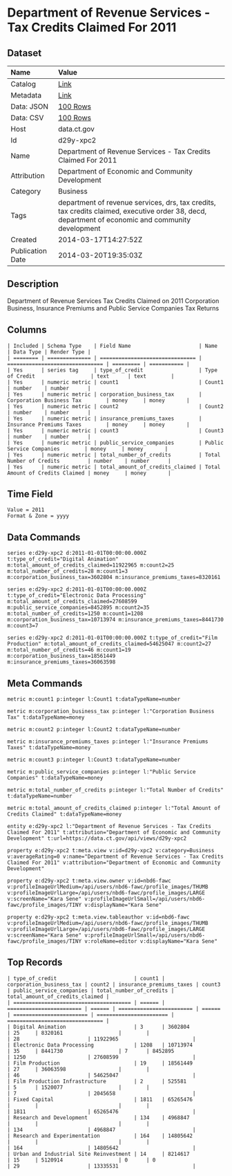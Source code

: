 # Department of Revenue Services - Tax Credits Claimed For 2011

## Dataset

| Name | Value |
| :--- | :---- |
| Catalog | [Link](https://catalog.data.gov/dataset/department-of-revenue-services-tax-credits-claimed-for-2011) |
| Metadata | [Link](https://data.ct.gov/api/views/d29y-xpc2) |
| Data: JSON | [100 Rows](https://data.ct.gov/api/views/d29y-xpc2/rows.json?max_rows=100) |
| Data: CSV | [100 Rows](https://data.ct.gov/api/views/d29y-xpc2/rows.csv?max_rows=100) |
| Host | data.ct.gov |
| Id | d29y-xpc2 |
| Name | Department of Revenue Services - Tax Credits Claimed For 2011 |
| Attribution | Department of Economic and Community Development |
| Category | Business |
| Tags | department of revenue services, drs, tax credits, tax credits claimed, executive order 38, decd, department of economic and community development |
| Created | 2014-03-17T14:27:52Z |
| Publication Date | 2014-03-20T19:35:03Z |

## Description

Department of Revenue Services Tax Credits Claimed on 2011 Corporation Business, Insurance Premiums and Public Service Companies Tax Returns

## Columns

```ls
| Included | Schema Type    | Field Name                      | Name                            | Data Type | Render Type |
| ======== | ============== | =============================== | =============================== | ========= | =========== |
| Yes      | series tag     | type_of_credit                  | Type of Credit                  | text      | text        |
| Yes      | numeric metric | count1                          | Count1                          | number    | number      |
| Yes      | numeric metric | corporation_business_tax        | Corporation Business Tax        | money     | money       |
| Yes      | numeric metric | count2                          | Count2                          | number    | number      |
| Yes      | numeric metric | insurance_premiums_taxes        | Insurance Premiums Taxes        | money     | money       |
| Yes      | numeric metric | count3                          | Count3                          | number    | number      |
| Yes      | numeric metric | public_service_companies        | Public Service Companies        | money     | money       |
| Yes      | numeric metric | total_number_of_credits         | Total Number of Credits         | number    | number      |
| Yes      | numeric metric | total_amount_of_credits_claimed | Total Amount of Credits Claimed | money     | money       |
```

## Time Field

```ls
Value = 2011
Format & Zone = yyyy
```

## Data Commands

```ls
series e:d29y-xpc2 d:2011-01-01T00:00:00.000Z t:type_of_credit="Digital Animation" m:total_amount_of_credits_claimed=11922965 m:count2=25 m:total_number_of_credits=28 m:count1=3 m:corporation_business_tax=3602804 m:insurance_premiums_taxes=8320161

series e:d29y-xpc2 d:2011-01-01T00:00:00.000Z t:type_of_credit="Electronic Data Processing" m:total_amount_of_credits_claimed=27608599 m:public_service_companies=8452895 m:count2=35 m:total_number_of_credits=1250 m:count1=1208 m:corporation_business_tax=10713974 m:insurance_premiums_taxes=8441730 m:count3=7

series e:d29y-xpc2 d:2011-01-01T00:00:00.000Z t:type_of_credit="Film Production" m:total_amount_of_credits_claimed=54625047 m:count2=27 m:total_number_of_credits=46 m:count1=19 m:corporation_business_tax=18561449 m:insurance_premiums_taxes=36063598
```

## Meta Commands

```ls
metric m:count1 p:integer l:Count1 t:dataTypeName=number

metric m:corporation_business_tax p:integer l:"Corporation Business Tax" t:dataTypeName=money

metric m:count2 p:integer l:Count2 t:dataTypeName=number

metric m:insurance_premiums_taxes p:integer l:"Insurance Premiums Taxes" t:dataTypeName=money

metric m:count3 p:integer l:Count3 t:dataTypeName=number

metric m:public_service_companies p:integer l:"Public Service Companies" t:dataTypeName=money

metric m:total_number_of_credits p:integer l:"Total Number of Credits" t:dataTypeName=number

metric m:total_amount_of_credits_claimed p:integer l:"Total Amount of Credits Claimed" t:dataTypeName=money

entity e:d29y-xpc2 l:"Department of Revenue Services - Tax Credits Claimed For 2011" t:attribution="Department of Economic and Community Development" t:url=https://data.ct.gov/api/views/d29y-xpc2

property e:d29y-xpc2 t:meta.view v:id=d29y-xpc2 v:category=Business v:averageRating=0 v:name="Department of Revenue Services - Tax Credits Claimed For 2011" v:attribution="Department of Economic and Community Development"

property e:d29y-xpc2 t:meta.view.owner v:id=nbd6-fawc v:profileImageUrlMedium=/api/users/nbd6-fawc/profile_images/THUMB v:profileImageUrlLarge=/api/users/nbd6-fawc/profile_images/LARGE v:screenName="Kara Sene" v:profileImageUrlSmall=/api/users/nbd6-fawc/profile_images/TINY v:displayName="Kara Sene"

property e:d29y-xpc2 t:meta.view.tableauthor v:id=nbd6-fawc v:profileImageUrlMedium=/api/users/nbd6-fawc/profile_images/THUMB v:profileImageUrlLarge=/api/users/nbd6-fawc/profile_images/LARGE v:screenName="Kara Sene" v:profileImageUrlSmall=/api/users/nbd6-fawc/profile_images/TINY v:roleName=editor v:displayName="Kara Sene"
```

## Top Records

```ls
| type_of_credit                         | count1 | corporation_business_tax | count2 | insurance_premiums_taxes | count3 | public_service_companies | total_number_of_credits | total_amount_of_credits_claimed | 
| ====================================== | ====== | ======================== | ====== | ======================== | ====== | ======================== | ======================= | =============================== | 
| Digital Animation                      | 3      | 3602804                  | 25     | 8320161                  |        |                          | 28                      | 11922965                        | 
| Electronic Data Processing             | 1208   | 10713974                 | 35     | 8441730                  | 7      | 8452895                  | 1250                    | 27608599                        | 
| Film Production                        | 19     | 18561449                 | 27     | 36063598                 |        |                          | 46                      | 54625047                        | 
| Film Production Infrastructure         | 2      | 525581                   | 5      | 1520077                  |        |                          | 7                       | 2045658                         | 
| Fixed Capital                          | 1811   | 65265476                 |        |                          |        |                          | 1811                    | 65265476                        | 
| Research and Development               | 134    | 4968847                  |        |                          |        |                          | 134                     | 4968847                         | 
| Research and Experimentation           | 164    | 14805642                 |        |                          |        |                          | 164                     | 14805642                        | 
| Urban and Industrial Site Reinvestment | 14     | 8214617                  | 15     | 5120914                  | 0      | 0                        | 29                      | 13335531                        | 
```